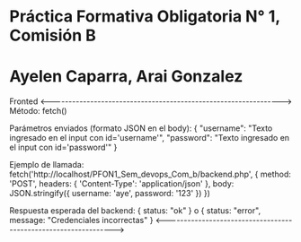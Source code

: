 # Práctica Formativa Obligatoria N° 1, Comisión B
# Ayelen Caparra, Arai Gonzalez
Fronted
<---------------------------------------------------------------->
Método: fetch()

Parámetros enviados (formato JSON en el body):
{
    "username": "Texto ingresado en el input con id='username'",
    "password": "Texto ingresado en el input con id='password'"
}

Ejemplo de llamada:
fetch('http://localhost/PFON1_Sem_devops_Com_b/backend.php', {
    method: 'POST',
    headers: {
        'Content-Type': 'application/json'
    },
    body: JSON.stringify({
        username: 'aye',
        password: '123'
    })
})

Respuesta esperada del backend:
{
    status: "ok"
}
o
{
    status: "error",
    message: "Credenciales incorrectas"
}
<---------------------------------------------------------------->